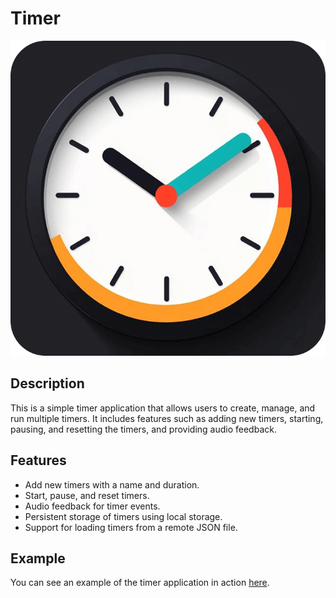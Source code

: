 # Timer

![Timer](public/favicon.png)

## Description

This is a simple timer application that allows users to create, manage, and run multiple timers. It includes features such as adding new timers, starting, pausing, and resetting the timers, and providing audio feedback.

## Features

- Add new timers with a name and duration.
- Start, pause, and reset timers.
- Audio feedback for timer events.
- Persistent storage of timers using local storage.
- Support for loading timers from a remote JSON file.

## Example

You can see an example of the timer application in action [here](https://rustamyusupov.github.io/timer/?url=https://raw.githubusercontent.com/rustamyusupov/timer/refs/heads/main/example.json).

